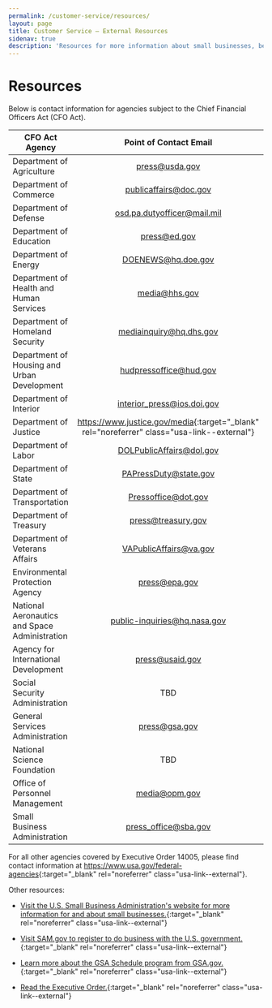 ```yaml
---
permalink: /customer-service/resources/
layout: page
title: Customer Service – External Resources
sidenav: true
description: 'Resources for more information about small businesses, becoming a government contractor, and GSA Schedules.'
---
```


# Resources

Below is contact information for agencies subject to the Chief Financial Officers Act (CFO Act).

| CFO Act Agency                                |                                     Point of Contact Email                                     |
| --------------------------------------------- | :--------------------------------------------------------------------------------------------: |
| Department of Agriculture                     |                                        <press@usda.gov>                                        |
| Department of Commerce                        |                                    <publicaffairs@doc.gov>                                     |
| Department of Defense                         |                                 <osd.pa.dutyofficer@mail.mil>                                  |
| Department of Education                       |                                         <press@ed.gov>                                         |
| Department of Energy                          |                                      <DOENEWS@hq.doe.gov>                                      |
| Department of Health and Human Services       |                                        <media@hhs.gov>                                         |
| Department of Homeland Security               |                                   <mediainquiry@hq.dhs.gov>                                    |
| Department of Housing and Urban Development   |                                    <hudpressoffice@hud.gov>                                    |
| Department of Interior                        |                                  <interior_press@ios.doi.gov>                                  |
| Department of Justice                         | <https://www.justice.gov/media>{:target="\_blank" rel="noreferrer" class="usa-link--external"} |
| Department of Labor                           |                                   <DOLPublicAffairs@dol.gov>                                   |
| Department of State                           |                                    <PAPressDuty@state.gov>                                     |
| Department of Transportation                  |                                     <Pressoffice@dot.gov>                                      |
| Department of Treasury                        |                                      <press@treasury.gov>                                      |
| Department of Veterans Affairs                |                                    <VAPublicAffairs@va.gov>                                    |
| Environmental Protection Agency               |                                        <press@epa.gov>                                         |
| National Aeronautics and Space Administration |                                 <public-inquiries@hq.nasa.gov>                                 |
| Agency for International Development          |                                       <press@usaid.gov>                                        |
| Social Security Administration                |                                              TBD                                               |
| General Services Administration               |                                        <press@gsa.gov>                                         |
| National Science Foundation                   |                                              TBD                                               |
| Office of Personnel Management                |                                        <media@opm.gov>                                         |
| Small Business Administration                 |                                     <press_office@sba.gov>                                     |

For all other agencies covered by Executive Order 14005, please find contact information at <https://www.usa.gov/federal-agencies>{:target="\_blank" rel="noreferrer" class="usa-link--external"}.

Other resources:

- [Visit the U.S. Small Business Administration's website for more information for and about small businesses.](https://www.sba.gov/){:target="\_blank" rel="noreferrer" class="usa-link--external"}

- [Visit SAM.gov to register to do business with the U.S. government.](https://www.sam.gov){:target="\_blank" rel="noreferrer" class="usa-link--external"}

- [Learn more about the GSA Schedule program from GSA.gov.](https://www.gsa.gov){:target="\_blank" rel="noreferrer" class="usa-link--external"}

- [Read the Executive Order.](https://www.whitehouse.gov/briefing-room/statements-releases/2021/01/25/president-biden-to-sign-executive-order-strengthening-buy-american-provisions-ensuring-future-of-america-is-made-in-america-by-all-of-americas-workers/){:target="\_blank" rel="noreferrer" class="usa-link--external"}
